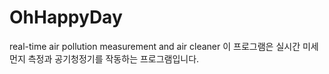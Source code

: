 # OhHappyDay
real-time air pollution measurement and air cleaner
이 프로그램은 실시간 미세먼지 측정과 공기청정기를 작동하는 프로그램입니다.
